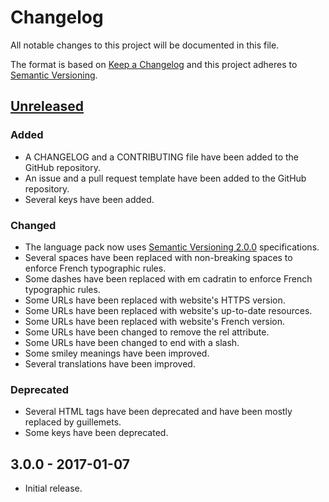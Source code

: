 # Changelog

All notable changes to this project will be documented in this file.

The format is based on [Keep a Changelog](http://keepachangelog.com/en/1.0.0/) and this project adheres to [Semantic Versioning](http://semver.org/spec/v2.0.0.html).

## [Unreleased](https://github.com/milescellar/phpbb-language-fr/compare/v3.0.0...3.2.x)

### Added

- A CHANGELOG and a CONTRIBUTING file have been added to the GitHub repository.
- An issue and a pull request template have been added to the GitHub repository.
- Several keys have been added.

### Changed

- The language pack now uses [Semantic Versioning 2.0.0](http://semver.org/) specifications.
- Several spaces have been replaced with non-breaking spaces to enforce French typographic rules.
- Some dashes have been replaced with em cadratin to enforce French typographic rules.
- Some URLs have been replaced with website's HTTPS version.
- Some URLs have been replaced with website's up-to-date resources.
- Some URLs have been replaced with website's French version.
- Some URLs have been changed to remove the rel attribute.
- Some URLs have been changed to end with a slash.
- Some smiley meanings have been improved.
- Several translations have been improved.

### Deprecated

- Several HTML tags have been deprecated and have been mostly replaced by guillemets.
- Some keys have been deprecated.

## 3.0.0 - 2017-01-07

- Initial release.
